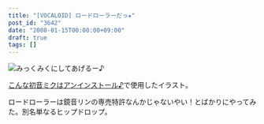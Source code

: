 ```yaml
---
title: "[VOCALOID] ロードローラーだっ★"
post_id: "3642"
date: "2008-01-15T00:00:00+09:00"
draft: true
tags: []
---
```



![みっくみくにしてあげるー♪](https://danmaq.com/image/illustrations/miku/press_s.jpg)

[こんな初音ミクはアンインストール♪](http://www.nicovideo.jp/watch/sm2197976)で使用したイラスト。

ロードローラーは鏡音リンの専売特許なんかじゃないやい！とばかりにやってみた。別名単なるヒップドロップ。

